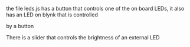 the file leds.js has a button that controls one of the on board LEDs, it also has an LED on blynk that is controlled 

by a button

There is a slider that controls the brightness of an external LED 

